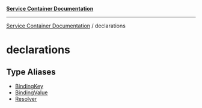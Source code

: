 [**Service Container Documentation**](../README.md)

***

[Service Container Documentation](../README.md) / declarations

# declarations

## Type Aliases

- [BindingKey](type-aliases/BindingKey.md)
- [BindingValue](type-aliases/BindingValue.md)
- [Resolver](type-aliases/Resolver.md)
